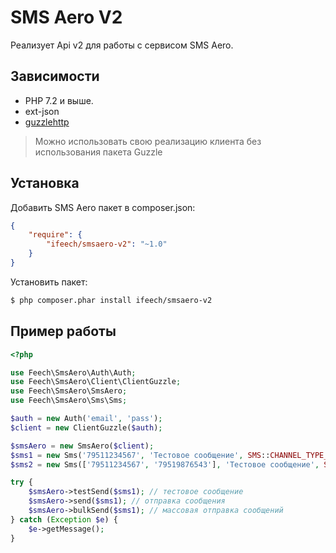 SMS Aero V2
===========
Реализует Api v2 для работы с сервисом SMS Aero.

Зависимости
------------

* PHP 7.2 и выше.
* ext-json
* [guzzlehttp](https://packagist.org/packages/guzzlehttp/guzzle)

> Можно использовать свою реализацию клиента без использования пакета Guzzle

Установка
------------

Добавить SMS Aero пакет в composer.json:

````json
{
    "require": {
        "ifeech/smsaero-v2": "~1.0"
    }
}
````

Установить пакет:

```bash
$ php composer.phar install ifeech/smsaero-v2
```

Пример работы
--------------


```php
<?php

use Feech\SmsAero\Auth\Auth;
use Feech\SmsAero\Client\ClientGuzzle;
use Feech\SmsAero\SmsAero;
use Feech\SmsAero\Sms\Sms;

$auth = new Auth('email', 'pass');
$client = new ClientGuzzle($auth);

$smsAero = new SmsAero($client);
$sms1 = new Sms('79511234567', 'Тестовое сообщение', SMS::CHANNEL_TYPE_INTERNATIONAL);
$sms2 = new Sms(['79511234567', '79519876543'], 'Тестовое сообщение', SMS::CHANNEL_TYPE_DIGITAL);

try {
    $smsAero->testSend($sms1); // тестовое сообщение
    $smsAero->send($sms1); // отправка сообщения
    $smsAero->bulkSend($sms1); // массовая отправка сообщений
} catch (Exception $e) {
    $e->getMessage();
}

```